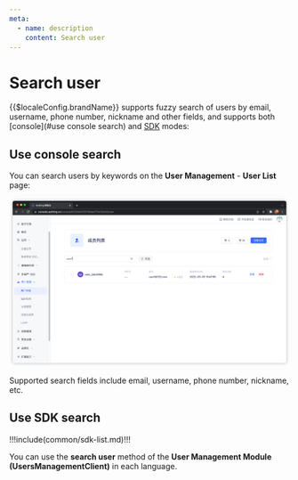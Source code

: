 ```yaml
---
meta:
  - name: description
    content: Search user
---
```


# Search user

<LastUpdated/>

{{$localeConfig.brandName}} supports fuzzy search of users by email, username, phone number, nickname and other fields, and supports both [console](#use console search) and [SDK](#use-sdk-search) modes:

## Use console search

You can search users by keywords on the **User Management** - **User List** page:

![](./images/user-search.png)

Supported search fields include email, username, phone number, nickname, etc.

## Use SDK search

!!!include(common/sdk-list.md)!!!

You can use the **search user** method of the **User Management Module (UsersManagementClient)** in each language.